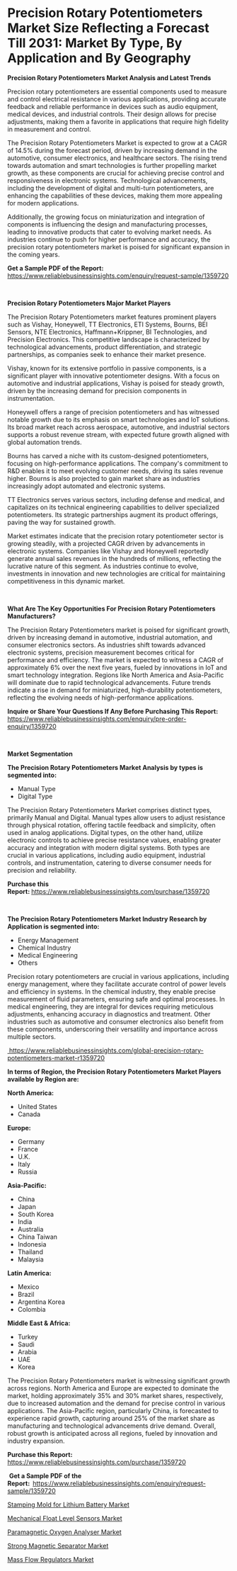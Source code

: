 <p><h1>Precision Rotary Potentiometers Market Size Reflecting a Forecast Till 2031: Market By Type, By Application and By Geography</h1></p><p><strong>Precision Rotary Potentiometers Market Analysis and Latest Trends</strong></p>
<p><p>Precision rotary potentiometers are essential components used to measure and control electrical resistance in various applications, providing accurate feedback and reliable performance in devices such as audio equipment, medical devices, and industrial controls. Their design allows for precise adjustments, making them a favorite in applications that require high fidelity in measurement and control.</p><p>The Precision Rotary Potentiometers Market is expected to grow at a CAGR of 14.5% during the forecast period, driven by increasing demand in the automotive, consumer electronics, and healthcare sectors. The rising trend towards automation and smart technologies is further propelling market growth, as these components are crucial for achieving precise control and responsiveness in electronic systems. Technological advancements, including the development of digital and multi-turn potentiometers, are enhancing the capabilities of these devices, making them more appealing for modern applications.</p><p>Additionally, the growing focus on miniaturization and integration of components is influencing the design and manufacturing processes, leading to innovative products that cater to evolving market needs. As industries continue to push for higher performance and accuracy, the precision rotary potentiometers market is poised for significant expansion in the coming years.</p></p>
<p><strong>Get a Sample PDF of the Report:&nbsp;</strong> <a href="https://www.reliablebusinessinsights.com/enquiry/request-sample/1359720?utm_campaign=1119&utm_medium=2&utm_source=Github&utm_content=ia&utm_term=05122024&utm_id=precision-rotary-potentiometers">https://www.reliablebusinessinsights.com/enquiry/request-sample/1359720</a></p>
<p>&nbsp;</p>
<p><strong>Precision Rotary Potentiometers Major Market Players</strong></p>
<p><p>The Precision Rotary Potentiometers market features prominent players such as Vishay, Honeywell, TT Electronics, ETI Systems, Bourns, BEI Sensors, NTE Electronics, Haffmann+Krippner, BI Technologies, and Precision Electronics. This competitive landscape is characterized by technological advancements, product differentiation, and strategic partnerships, as companies seek to enhance their market presence.</p><p>Vishay, known for its extensive portfolio in passive components, is a significant player with innovative potentiometer designs. With a focus on automotive and industrial applications, Vishay is poised for steady growth, driven by the increasing demand for precision components in instrumentation.</p><p>Honeywell offers a range of precision potentiometers and has witnessed notable growth due to its emphasis on smart technologies and IoT solutions. Its broad market reach across aerospace, automotive, and industrial sectors supports a robust revenue stream, with expected future growth aligned with global automation trends.</p><p>Bourns has carved a niche with its custom-designed potentiometers, focusing on high-performance applications. The company's commitment to R&D enables it to meet evolving customer needs, driving its sales revenue higher. Bourns is also projected to gain market share as industries increasingly adopt automated and electronic systems.</p><p>TT Electronics serves various sectors, including defense and medical, and capitalizes on its technical engineering capabilities to deliver specialized potentiometers. Its strategic partnerships augment its product offerings, paving the way for sustained growth.</p><p>Market estimates indicate that the precision rotary potentiometer sector is growing steadily, with a projected CAGR driven by advancements in electronic systems. Companies like Vishay and Honeywell reportedly generate annual sales revenues in the hundreds of millions, reflecting the lucrative nature of this segment. As industries continue to evolve, investments in innovation and new technologies are critical for maintaining competitiveness in this dynamic market.</p></p>
<p>&nbsp;</p>
<p><strong>What Are The Key Opportunities For Precision Rotary Potentiometers Manufacturers?</strong></p>
<p><p>The Precision Rotary Potentiometers market is poised for significant growth, driven by increasing demand in automotive, industrial automation, and consumer electronics sectors. As industries shift towards advanced electronic systems, precision measurement becomes critical for performance and efficiency. The market is expected to witness a CAGR of approximately 6% over the next five years, fueled by innovations in IoT and smart technology integration. Regions like North America and Asia-Pacific will dominate due to rapid technological advancements. Future trends indicate a rise in demand for miniaturized, high-durability potentiometers, reflecting the evolving needs of high-performance applications.</p></p>
<p><strong>Inquire or Share Your Questions If Any Before Purchasing This Report:</strong> <a href="https://www.reliablebusinessinsights.com/enquiry/pre-order-enquiry/1359720?utm_campaign=1119&utm_medium=2&utm_source=Github&utm_content=ia&utm_term=05122024&utm_id=precision-rotary-potentiometers">https://www.reliablebusinessinsights.com/enquiry/pre-order-enquiry/1359720</a></p>
<p>&nbsp;</p>
<p><strong>Market Segmentation</strong></p>
<p><strong>The Precision Rotary Potentiometers Market Analysis by types is segmented into:</strong></p>
<p><ul><li>Manual Type</li><li>Digital Type</li></ul></p>
<p><p>The Precision Rotary Potentiometers Market comprises distinct types, primarily Manual and Digital. Manual types allow users to adjust resistance through physical rotation, offering tactile feedback and simplicity, often used in analog applications. Digital types, on the other hand, utilize electronic controls to achieve precise resistance values, enabling greater accuracy and integration with modern digital systems. Both types are crucial in various applications, including audio equipment, industrial controls, and instrumentation, catering to diverse consumer needs for precision and reliability.</p></p>
<p><strong>Purchase this Report:&nbsp;</strong><a href="https://www.reliablebusinessinsights.com/purchase/1359720?utm_campaign=1119&utm_medium=2&utm_source=Github&utm_content=ia&utm_term=05122024&utm_id=precision-rotary-potentiometers">https://www.reliablebusinessinsights.com/purchase/1359720</a></p>
<p>&nbsp;</p>
<p><strong>The Precision Rotary Potentiometers Market Industry Research by Application is segmented into:</strong></p>
<p><ul><li>Energy Management</li><li>Chemical Industry</li><li>Medical Engineering</li><li>Others</li></ul></p>
<p><p>Precision rotary potentiometers are crucial in various applications, including energy management, where they facilitate accurate control of power levels and efficiency in systems. In the chemical industry, they enable precise measurement of fluid parameters, ensuring safe and optimal processes. In medical engineering, they are integral for devices requiring meticulous adjustments, enhancing accuracy in diagnostics and treatment. Other industries such as automotive and consumer electronics also benefit from these components, underscoring their versatility and importance across multiple sectors.</p></p>
<p><a href="https://www.reliablebusinessinsights.com/global-precision-rotary-potentiometers-market-r1359720?utm_campaign=1119&utm_medium=2&utm_source=Github&utm_content=ia&utm_term=05122024&utm_id=precision-rotary-potentiometers">&nbsp;https://www.reliablebusinessinsights.com/global-precision-rotary-potentiometers-market-r1359720</a></p>
<p><strong>In terms of Region, the Precision Rotary Potentiometers Market Players available by Region are:</strong></p>
<p>
    <p> <strong> North America: </strong>
        <ul>
            <li>United States</li>
            <li>Canada</li>
        </ul>
        </p> 
    <p> <strong> Europe: </strong>
        <ul>
            <li>Germany</li>
            <li>France</li>
            <li>U.K.</li>
            <li>Italy</li>
            <li>Russia</li>
        </ul>
        </p> 
    <p> <strong> Asia-Pacific: </strong>
        <ul>
            <li>China</li>
            <li>Japan</li>
            <li>South Korea</li>
            <li>India</li>
            <li>Australia</li>
            <li>China Taiwan</li>
            <li>Indonesia</li>
            <li>Thailand</li>
            <li>Malaysia</li>
        </ul>
        </p> 
    <p> <strong> Latin America: </strong>
        <ul>
            <li>Mexico</li>
            <li>Brazil</li>
            <li>Argentina Korea</li>
            <li>Colombia</li>
        </ul>
        </p> 
    <p> <strong> Middle East & Africa: </strong>
        <ul>
            <li>Turkey</li>
            <li>Saudi</li>
            <li>Arabia</li>
            <li>UAE</li>
            <li>Korea</li>
        </ul>
    </p>
    </p>
<p><p>The Precision Rotary Potentiometers market is witnessing significant growth across regions. North America and Europe are expected to dominate the market, holding approximately 35% and 30% market shares, respectively, due to increased automation and the demand for precise control in various applications. The Asia-Pacific region, particularly China, is forecasted to experience rapid growth, capturing around 25% of the market share as manufacturing and technological advancements drive demand. Overall, robust growth is anticipated across all regions, fueled by innovation and industry expansion.</p></p>
<p><strong>Purchase this Report: </strong><a href="https://www.reliablebusinessinsights.com/purchase/1359720?utm_campaign=1119&utm_medium=2&utm_source=Github&utm_content=ia&utm_term=05122024&utm_id=precision-rotary-potentiometers">https://www.reliablebusinessinsights.com/purchase/1359720</a></p>
<p>&nbsp;<strong>Get a Sample PDF of the Report:&nbsp;&nbsp;</strong><a href="https://www.reliablebusinessinsights.com/enquiry/request-sample/1359720?utm_campaign=1119&utm_medium=2&utm_source=Github&utm_content=ia&utm_term=05122024&utm_id=precision-rotary-potentiometers">https://www.reliablebusinessinsights.com/enquiry/request-sample/1359720</a></p>
<p><strong></strong></p>
<p><p><a href="https://issuu.com/reportprime-2/docs/stamping-mold-for-lithium-battery-market-size-2030?utm_campaign=1119&utm_medium=2&utm_source=Github&utm_content=ia&utm_term=05122024&utm_id=precision-rotary-potentiometers">Stamping Mold for Lithium Battery Market</a></p><p><a href="https://github.com/JakirUddin651/Market-Research-Report-List-1/blob/main/mechanical-float-level-sensors-market.md?utm_campaign=1119&utm_medium=2&utm_source=Github&utm_content=ia&utm_term=05122024&utm_id=precision-rotary-potentiometers">Mechanical Float Level Sensors Market</a></p><p><a href="https://www.linkedin.com/pulse/paramagnetic-oxygen-analyser-industry-overview-2024-2031-twl5e?utm_campaign=1119&utm_medium=2&utm_source=Github&utm_content=ia&utm_term=05122024&utm_id=precision-rotary-potentiometers">Paramagnetic Oxygen Analyser Market</a></p><p><a href="https://www.linkedin.com/pulse/strong-magnetic-separator-markets-path-41-cagr-2024-2031-whats-tyawe?utm_campaign=1119&utm_medium=2&utm_source=Github&utm_content=ia&utm_term=05122024&utm_id=precision-rotary-potentiometers">Strong Magnetic Separator Market</a></p><p><a href="https://github.com/gerdabatiskzv9/Market-Research-Report-List-1/blob/main/mass-flow-regulators-market.md?utm_campaign=1119&utm_medium=2&utm_source=Github&utm_content=ia&utm_term=05122024&utm_id=precision-rotary-potentiometers">Mass Flow Regulators Market</a></p></p>
